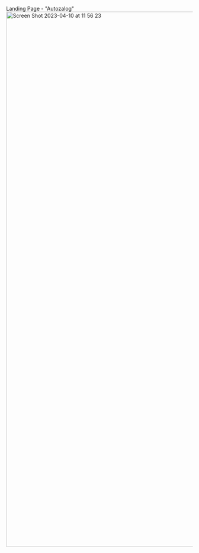 Landing Page - "Autozalog"
<img width="1440" alt="Screen Shot 2023-04-10 at 11 56 23" src="https://user-images.githubusercontent.com/99406219/230836367-344cef5b-d525-495e-812c-068575b62550.png">
